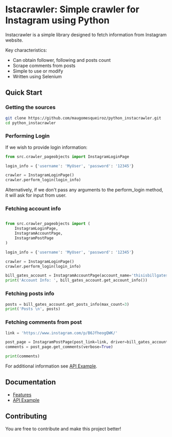 # Istacrawler: Simple crawler for Instagram using Python

Instacrawler is a simple library designed to fetch information from Instagram website.

Key characteristics:
* Can obtain follower, following and posts count
* Scrape comments from posts
* Simple to use or modify
* Written using Selenium

## Quick Start
### Getting the sources
```bash
git clone https://github.com/maugomesqueiroz/python_instacrawler.git
cd python_instacrawler 
```

### Performing Login
If we wish to provide login information:

```python
from src.crawler_pageobjects import InstagramLoginPage

login_info = {'username': 'MyUser', 'password': '12345'}

crawler = InstagramLoginPage()
crawler.perform_login(login_info)
```

Alternatively, if we don't pass any arguments to the perform_login method, it will ask for input from user.

### Fetching account info
```python

from src.crawler_pageobjects import (
    InstagramLoginPage,
    InstagramAccountPage,
    InstagramPostPage
)

login_info = {'username': 'MyUser', 'password': '12345'}

crawler = InstagramLoginPage()
crawler.perform_login(login_info)

bill_gates_account = InstagramAccountPage(account_name='thisisbillgates', driver=crawler.driver)
print('Account Info: ', bill_gates_account.get_account_info())
```
### Fetching posts info
```python
posts = bill_gates_account.get_posts_info(max_count=3)
print('Posts \n', posts)
```

### Fetching comments from post
```python
link = 'https://www.instagram.com/p/B6JfheogQWK/'

post_page = InstagramPostPage(post_link=link, driver=bill_gates_account.driver)
comments = post_page.get_comments(verbose=True)

print(comments)
```
For additional information see [API Example](docs/API-EXAMPLE.md).

## Documentation
- [Features](docs/API-FEATURES.md)
- [API Example](docs/API-EXAMPLE.md)

## Contributing
You are free to contribute and make this project better!
